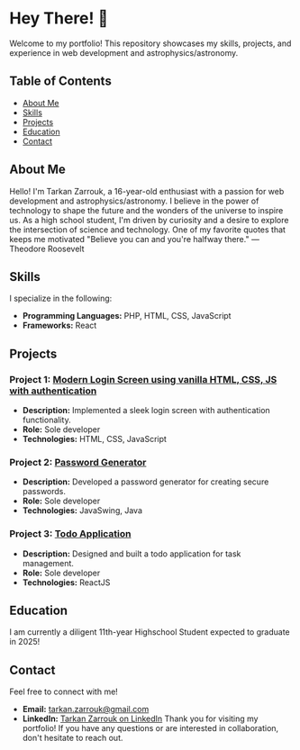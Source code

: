 # Hey There! :wave:

Welcome to my portfolio! This repository showcases my skills, projects, and experience in web development and astrophysics/astronomy.

## Table of Contents

- [About Me](#about-me)
- [Skills](#skills)
- [Projects](#projects)
- [Education](#education)
- [Contact](#contact)

## About Me

Hello! I'm Tarkan Zarrouk, a 16-year-old enthusiast with a passion for web development and astrophysics/astronomy. I believe in the power of technology to shape the future and the wonders of the universe to inspire us. As a high school student, I'm driven by curiosity and a desire to explore the intersection of science and technology. One of my favorite quotes that keeps me motivated "Believe you can and you're halfway there." — Theodore Roosevelt

## Skills

I specialize in the following:

- **Programming Languages:** PHP, HTML, CSS, JavaScript
- **Frameworks:** React

## Projects

### Project 1: [Modern Login Screen using vanilla HTML, CSS, JS with authentication](#)
- **Description:** Implemented a sleek login screen with authentication functionality.
- **Role:** Sole developer
- **Technologies:** HTML, CSS, JavaScript

### Project 2: [Password Generator](#)
- **Description:** Developed a password generator for creating secure passwords.
- **Role:** Sole developer
- **Technologies:** JavaSwing, Java

### Project 3: [Todo Application](#)
- **Description:** Designed and built a todo application for task management.
- **Role:** Sole developer
- **Technologies:** ReactJS

## Education

I am currently a diligent 11th-year Highschool Student expected to graduate in 2025!

## Contact

Feel free to connect with me!

- **Email:** [tarkan.zarrouk@gmail.com](mailto:tarkan.zarrouk@gmail.com)
- **LinkedIn:** [Tarkan Zarrouk on LinkedIn](https://www.linkedin.com/in/tarkan-zarrouk-3365b6243/)
Thank you for visiting my portfolio! If you have any questions or are interested in collaboration, don't hesitate to reach out.
